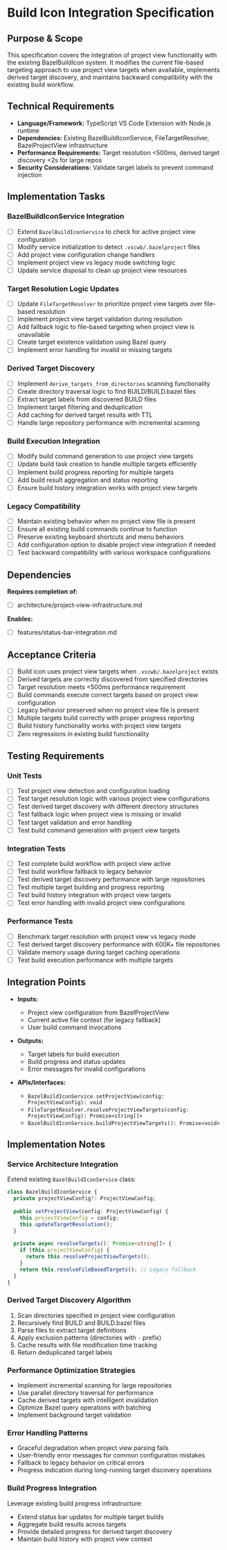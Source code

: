 # Build Icon Integration Specification

## Purpose & Scope

This specification covers the integration of project view functionality with the existing BazelBuildIcon system. It modifies the current file-based targeting approach to use project view targets when available, implements derived target discovery, and maintains backward compatibility with the existing build workflow.

## Technical Requirements

- **Language/Framework:** TypeScript VS Code Extension with Node.js runtime
- **Dependencies:** Existing BazelBuildIconService, FileTargetResolver, BazelProjectView infrastructure
- **Performance Requirements:** Target resolution <500ms, derived target discovery <2s for large repos
- **Security Considerations:** Validate target labels to prevent command injection

## Implementation Tasks

### BazelBuildIconService Integration
- [ ] Extend `BazelBuildIconService` to check for active project view configuration
- [ ] Modify service initialization to detect `.vscwb/.bazelproject` files
- [ ] Add project view configuration change handlers
- [ ] Implement project view vs legacy mode switching logic
- [ ] Update service disposal to clean up project view resources

### Target Resolution Logic Updates
- [ ] Update `FileTargetResolver` to prioritize project view targets over file-based resolution
- [ ] Implement project view target validation during resolution
- [ ] Add fallback logic to file-based targeting when project view is unavailable
- [ ] Create target existence validation using Bazel query
- [ ] Implement error handling for invalid or missing targets

### Derived Target Discovery
- [ ] Implement `derive_targets_from_directories` scanning functionality
- [ ] Create directory traversal logic to find BUILD/BUILD.bazel files
- [ ] Extract target labels from discovered BUILD files
- [ ] Implement target filtering and deduplication
- [ ] Add caching for derived target results with TTL
- [ ] Handle large repository performance with incremental scanning

### Build Execution Integration
- [ ] Modify build command generation to use project view targets
- [ ] Update build task creation to handle multiple targets efficiently
- [ ] Implement build progress reporting for multiple targets
- [ ] Add build result aggregation and status reporting
- [ ] Ensure build history integration works with project view targets

### Legacy Compatibility
- [ ] Maintain existing behavior when no project view file is present
- [ ] Ensure all existing build commands continue to function
- [ ] Preserve existing keyboard shortcuts and menu behaviors
- [ ] Add configuration option to disable project view integration if needed
- [ ] Test backward compatibility with various workspace configurations

## Dependencies

**Requires completion of:**
- [ ] architecture/project-view-infrastructure.md

**Enables:**
- [ ] features/status-bar-integration.md

## Acceptance Criteria

- [ ] Build icon uses project view targets when `.vscwb/.bazelproject` exists
- [ ] Derived targets are correctly discovered from specified directories
- [ ] Target resolution meets <500ms performance requirement
- [ ] Build commands execute correct targets based on project view configuration
- [ ] Legacy behavior preserved when no project view file is present
- [ ] Multiple targets build correctly with proper progress reporting
- [ ] Build history functionality works with project view targets
- [ ] Zero regressions in existing build functionality

## Testing Requirements

### Unit Tests
- [ ] Test project view detection and configuration loading
- [ ] Test target resolution logic with various project view configurations
- [ ] Test derived target discovery with different directory structures
- [ ] Test fallback logic when project view is missing or invalid
- [ ] Test target validation and error handling
- [ ] Test build command generation with project view targets

### Integration Tests
- [ ] Test complete build workflow with project view active
- [ ] Test build workflow fallback to legacy behavior
- [ ] Test derived target discovery performance with large repositories
- [ ] Test multiple target building and progress reporting
- [ ] Test build history integration with project view targets
- [ ] Test error handling with invalid project view configurations

### Performance Tests
- [ ] Benchmark target resolution with project view vs legacy mode
- [ ] Test derived target discovery performance with 600K+ file repositories
- [ ] Validate memory usage during target caching operations
- [ ] Test build execution performance with multiple targets

## Integration Points

- **Inputs:**
  - Project view configuration from BazelProjectView
  - Current active file context (for legacy fallback)
  - User build command invocations

- **Outputs:**
  - Target labels for build execution
  - Build progress and status updates
  - Error messages for invalid configurations

- **APIs/Interfaces:**
  - `BazelBuildIconService.setProjectView(config: ProjectViewConfig): void`
  - `FileTargetResolver.resolveProjectViewTargets(config: ProjectViewConfig): Promise<string[]>`
  - `BazelBuildIconService.buildProjectViewTargets(): Promise<void>`

## Implementation Notes

### Service Architecture Integration
Extend existing `BazelBuildIconService` class:
```typescript
class BazelBuildIconService {
  private projectViewConfig?: ProjectViewConfig;
  
  public setProjectView(config: ProjectViewConfig) {
    this.projectViewConfig = config;
    this.updateTargetResolution();
  }
  
  private async resolveTargets(): Promise<string[]> {
    if (this.projectViewConfig) {
      return this.resolveProjectViewTargets();
    }
    return this.resolveFileBasedTargets(); // Legacy fallback
  }
}
```

### Derived Target Discovery Algorithm
1. Scan directories specified in project view configuration
2. Recursively find BUILD and BUILD.bazel files
3. Parse files to extract target definitions
4. Apply exclusion patterns (directories with `-` prefix)
5. Cache results with file modification time tracking
6. Return deduplicated target labels

### Performance Optimization Strategies
- Implement incremental scanning for large repositories
- Use parallel directory traversal for performance
- Cache derived targets with intelligent invalidation
- Optimize Bazel query operations with batching
- Implement background target validation

### Error Handling Patterns
- Graceful degradation when project view parsing fails
- User-friendly error messages for common configuration mistakes
- Fallback to legacy behavior on critical errors
- Progress indication during long-running target discovery operations

### Build Progress Integration
Leverage existing build progress infrastructure:
- Extend status bar updates for multiple target builds
- Aggregate build results across targets
- Provide detailed progress for derived target discovery
- Maintain build history with project view context 